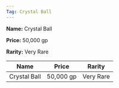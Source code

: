 ```yaml
---
Tag: Crystal Ball
---
```


**Name:** Crystal Ball

**Price:** 50,000 gp

**Rarity:** Very Rare

| Name     | Price     | Rarity     |
| -------- | --------- | ---------- |
| Crystal Ball | 50,000 gp | Very Rare |

